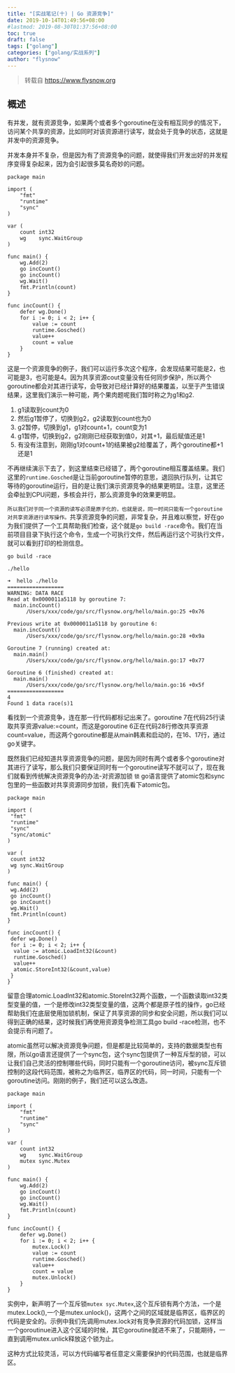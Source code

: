 ```yaml
---
title: "[实战笔记(十) | Go 资源竞争]"
date: 2019-10-14T01:49:56+08:00
#lastmod: 2019-08-30T01:37:56+08:00
toc: true
draft: false
tags: ["golang"]
categories: ["golang/实战系列"]
author: "flysnow"
---
```


>转载自 https://www.flysnow.org

## 概述
有并发，就有资源竞争，如果两个或者多个goroutine在没有相互同步的情况下，访问某个共享的资源，比如同时对该资源进行读写，就会处于竞争的状态，这就是并发中的资源竞争。

并发本身并不复杂，但是因为有了资源竞争的问题，就使得我们开发出好的并发程序变得复杂起来，因为会引起很多莫名奇妙的问题。
```
package main

import (
	"fmt"
	"runtime"
	"sync"
)

var (
	count int32 
	wg    sync.WaitGroup
)

func main() {
	wg.Add(2)
	go incCount()
	go incCount()
	wg.Wait()
	fmt.Println(count)
}

func incCount() {
	defer wg.Done()
	for i := 0; i < 2; i++ {
		value := count
		runtime.Gosched()
		value++
		count = value
	}
}
```
这是一个资源竞争的例子，我们可以运行多次这个程序，会发现结果可能是2，也可能是3，也可能是4。因为共享资源cout变量没有任何同步保护，所以两个goroutine都会对其进行读写，会导致对已经计算好的结果覆盖，以至于产生错误结果，这里我们演示一种可能，两个果肉题呢我们暂时称之为g1和g2.

1. g1读取到count为0
2. 然后g1暂停了，切换到g2，g2读取到count也为0
3. g2暂停，切换到g1，g1对count+1，count变为1
4. g1暂停，切换到g2，g2刚刚已经获取到值0，对其+1，最后赋值还是1
5.  有没有注意到，刚刚g1对count+1的结果被g2给覆盖了，两个goroutine都+1还是1

不再继续演示下去了，到这里结束已经错了，两个goroutine相互覆盖结果。我们这里的`runtime.Gosched`是让当前goroutine暂停的意思，退回执行队列，让其它等待的goroutine运行，目的是让我们演示资源竞争的结果更明显。注意，这里还会牵扯到CPU问题，多核会并行，那么资源竞争的效果更明显。

`所以我们对于同一个资源的读写必须是原子化的，也就是说，同一时间只能有一个goroutine对共享资源进行读写操作。`共享资源竞争的问题，非常复杂，并且难以察觉，好在go为我们提供了一个工具帮助我们检查，这个就是`go build -race`命令。我们在当前项目目录下执行这个命令，生成一个可执行文件，然后再运行这个可执行文件，就可以看到打印的检测信息。

```
go build -race
```        
```
./hello
```
```
➜  hello ./hello       
==================
WARNING: DATA RACE
Read at 0x0000011a5118 by goroutine 7:
  main.incCount()
      /Users/xxx/code/go/src/flysnow.org/hello/main.go:25 +0x76

Previous write at 0x0000011a5118 by goroutine 6:
  main.incCount()
      /Users/xxx/code/go/src/flysnow.org/hello/main.go:28 +0x9a

Goroutine 7 (running) created at:
  main.main()
      /Users/xxx/code/go/src/flysnow.org/hello/main.go:17 +0x77

Goroutine 6 (finished) created at:
  main.main()
      /Users/xxx/code/go/src/flysnow.org/hello/main.go:16 +0x5f
==================
4
Found 1 data race(s)1

```
看找到一个资源竞争，连在那一行代码都标记出来了。goroutine 7在代码25行读取共享资源value:=count，而这是goroutine 6正在代码28行修改共享资源count=value，而这两个goroutine都是从main韩素和启动的，在16、17行，通过go关键字。

既然我们已经知道共享资源竞争的问题，是因为同时有两个或者多个goroutine对其进行了读写，那么我们只要保证同时有一个goroutine读写不就可以了，现在我们就看到传统解决资源竞争的办法-对资源加锁
`锁`
go语言提供了atomic包和sync包里的一些函数对共享资源同步加锁，我们先看下atomic包。
```
package main

import (
 "fmt"
 "runtime"
 "sync"
 "sync/atomic"
)

var (
 count int32
 wg sync.WaitGroup
)

func main() {
 wg.Add(2)
 go incCount()
 go incCount()
 wg.Wait()
 fmt.Println(count)
}

func incCount() {
 defer wg.Done()
 for i := 0; i < 2; i++ {
  value := atomic.LoadInt32(&count)
  runtime.Gosched()
  value++
  atomic.StoreInt32(&count,value)
 }
}
```
留意合理atomic.LoadInt32和atomic.StoreInt32两个函数，一个函数读取int32类型变量的值，一个是修改int32类型变量的值，这两个都是原子性的操作，go已经帮助我们在底层使用加锁机制，保证了共享资源的同步和安全问题，所以我们可以得到正确的结果，这时候我们再使用资源竞争检测工具go build -race检测，也不会提示有问题了。

atomic虽然可以解决资源竞争问题，但是都是比较简单的，支持的数据类型也有限，所以go语言还提供了一个sync包，这个sync包提供了一种互斥型的锁，可以让我们自己灵活的控制哪些代码，同时只能有一个goroutine访问，被sync互斥锁控制的这段代码范围，被称之为临界区，临界区的代码，同一时间，只能有一个goroutine访问。刚刚的例子，我们还可以这么改造。
```
package main

import (
	"fmt"
	"runtime"
	"sync"
)

var (
	count int32
	wg    sync.WaitGroup
	mutex sync.Mutex
)

func main() {
	wg.Add(2)
	go incCount()
	go incCount()
	wg.Wait()
	fmt.Println(count)
}

func incCount() {
	defer wg.Done()
	for i := 0; i < 2; i++ {
		mutex.Lock()
		value := count
		runtime.Gosched()
		value++
		count = value
		mutex.Unlock()
	}
}
```
实例中，新声明了一个互斥锁`mutex syc.Mutex`,这个互斥锁有两个方法，一个是mutex.Lock(),一个是mutex.unlock()，这两个之间的区域就是临界区，临界区的代码是安全的。示例中我们先调用mutex.lock对有竞争资源的代码加锁，这样当一个goroutinue进入这个区域的时候，其它goroutine就进不来了，只能期待，一直到调用mutex.unlick释放这个锁为止。

这种方式比较灵活，可以方代码编写者任意定义需要保护的代码范围，也就是临界区。
